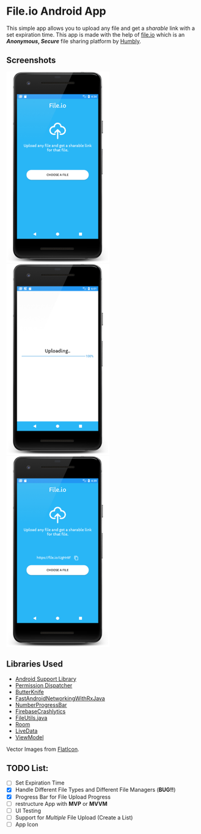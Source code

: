 # File.io Android App
This simple app allows you to upload any file and get a _sharable_ link with a set expiration time.
This app is made with the help of [file.io](https://file.io) which is an **_Anonymous_, _Secure_** file sharing platform by [Humbly](http://humbly.com/).

## Screenshots
<p float="left">
<img src="/screenshots/home_screen_framed.png" alt="Home Screen"  height="500"/><img src="/screenshots/file_upload.png" alt="Sharable Link" height="500" /> <img src="/screenshots/upload_file_link.png" alt="Sharable Link" height="500" /></p>

## Libraries Used
- [Android Support Library](https://developer.android.com/topic/libraries/support-library/index.html)
- [Permission Dispatcher](https://permissions-dispatcher.github.io/PermissionsDispatcher/)
- [ButterKnife](http://jakewharton.github.io/butterknife/)
- [FastAndroidNetworkingWithRxJava](https://github.com/amitshekhariitbhu/Fast-Android-Networking)
- [NumberProgressBar](https://github.com/daimajia/NumberProgressBar)
- [FirebaseCrashlytics](https://firebase.google.com/docs/crashlytics)
- [FileUtils.java](https://github.com/iPaulPro/aFileChooser/blob/master/aFileChooser/src/com/ipaulpro/afilechooser/utils/FileUtils.java)
- [Room](https://developer.android.com/topic/libraries/architecture/room.html)
- [LiveData](https://developer.android.com/topic/libraries/architecture/livedata.html)
- [ViewModel](https://developer.android.com/topic/libraries/architecture/viewmodel.html)

Vector Images from [FlatIcon](https://www.flaticon.com/).

## TODO List:
- [ ] Set Expiration Time
- [X] Handle Different File Types and Different File Managers (**BUG!!**)
- [X] Progress Bar for File Upload Progress
- [ ] restructure App with **MVP** or **MVVM**
- [ ] UI Testing
- [ ] Support for *Multiple* File Upload (Create a List)
- [ ] App Icon
